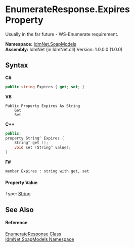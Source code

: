 # EnumerateResponse.Expires Property 
 

Usually in the far future - WS-Enumerate requirement.

**Namespace:**&nbsp;<a href="N_IdmNet_SoapModels">IdmNet.SoapModels</a><br />**Assembly:**&nbsp;IdmNet (in IdmNet.dll) Version: 1.0.0.0 (1.0.0)

## Syntax

**C#**<br />
``` C#
public string Expires { get; set; }
```

**VB**<br />
``` VB
Public Property Expires As String
	Get
	Set
```

**C++**<br />
``` C++
public:
property String^ Expires {
	String^ get ();
	void set (String^ value);
}
```

**F#**<br />
``` F#
member Expires : string with get, set

```


#### Property Value
Type: <a href="http://msdn2.microsoft.com/en-us/library/s1wwdcbf" target="_blank">String</a>

## See Also


#### Reference
<a href="T_IdmNet_SoapModels_EnumerateResponse">EnumerateResponse Class</a><br /><a href="N_IdmNet_SoapModels">IdmNet.SoapModels Namespace</a><br />